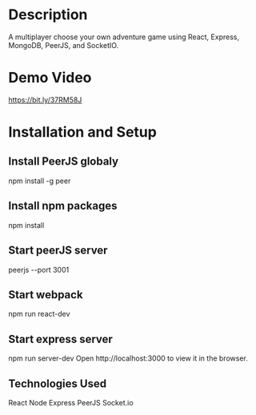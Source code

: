 # Description
A multiplayer choose your own adventure game using React, Express, MongoDB, PeerJS, and SocketIO.

# Demo Video
https://bit.ly/37RM58J

# Installation and Setup

## Install PeerJS globaly
npm install -g peer

## Install npm packages
npm install

## Start peerJS server
peerjs --port 3001

## Start webpack
npm run react-dev

## Start express server
npm run server-dev
Open http://localhost:3000 to view it in the browser.

## Technologies Used
React
Node
Express
PeerJS
Socket.io
